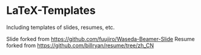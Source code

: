 # LaTeX-Templates
Including templates of slides, resumes, etc.

Slide forked from https://github.com/fuujiro/Waseda-Beamer-Slide
Resume forked from https://github.com/billryan/resume/tree/zh_CN
